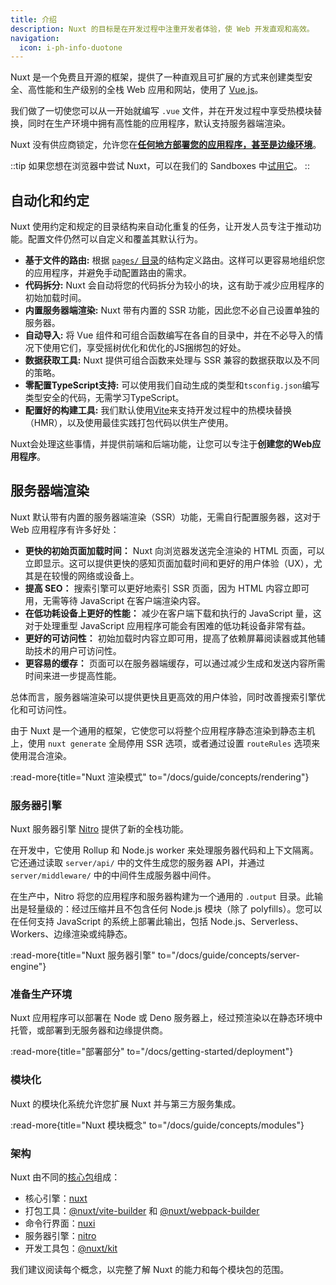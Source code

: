 ```yaml
---
title: 介绍
description: Nuxt 的目标是在开发过程中注重开发者体验，使 Web 开发直观和高效。
navigation:
  icon: i-ph-info-duotone
---
```


Nuxt 是一个免费且开源的框架，提供了一种直观且可扩展的方式来创建类型安全、高性能和生产级别的全栈 Web 应用和网站，使用了 [Vue.js](https://vuejs.org)。

我们做了一切使您可以从一开始就编写 `.vue` 文件，并在开发过程中享受热模块替换，同时在生产环境中拥有高性能的应用程序，默认支持服务器端渲染。

Nuxt 没有供应商锁定，允许您在[**任何地方部署您的应用程序，甚至是边缘环境**](/blog/nuxt-on-the-edge)。

::tip
如果您想在浏览器中尝试 Nuxt，可以在我们的 Sandboxes 中[试用它](/docs/getting-started/installation#play-online)。
::

## 自动化和约定

Nuxt 使用约定和规定的目录结构来自动化重复的任务，让开发人员专注于推动功能。配置文件仍然可以自定义和覆盖其默认行为。

- **基于文件的路由:** 根据 [`pages/` 目录](/docs/guide/directory-structure/pages)的结构定义路由。这样可以更容易地组织您的应用程序，并避免手动配置路由的需求。
- **代码拆分:** Nuxt 会自动将您的代码拆分为较小的块，这有助于减少应用程序的初始加载时间。
- **内置服务器端渲染:** Nuxt 带有内置的 SSR 功能，因此您不必自己设置单独的服务器。
- **自动导入:** 将 Vue 组件和可组合函数编写在各自的目录中，并在不必导入的情况下使用它们，享受摇树优化和优化的JS捆绑包的好处。
- **数据获取工具:** Nuxt 提供可组合函数来处理与 SSR 兼容的数据获取以及不同的策略。
- **零配置TypeScript支持:** 可以使用我们自动生成的类型和`tsconfig.json`编写类型安全的代码，无需学习TypeScript。
- **配置好的构建工具:** 我们默认使用[Vite](https://vitejs.dev)来支持开发过程中的热模块替换（HMR），以及使用最佳实践打包代码以供生产使用。

Nuxt会处理这些事情，并提供前端和后端功能，让您可以专注于**创建您的Web应用程序**。

## 服务器端渲染

Nuxt 默认带有内置的服务器端渲染（SSR）功能，无需自行配置服务器，这对于 Web 应用程序有许多好处：

- **更快的初始页面加载时间：** Nuxt 向浏览器发送完全渲染的 HTML 页面，可以立即显示。这可以提供更快的感知页面加载时间和更好的用户体验（UX），尤其是在较慢的网络或设备上。
- **提高 SEO：** 搜索引擎可以更好地索引 SSR 页面，因为 HTML 内容立即可用，无需等待 JavaScript 在客户端渲染内容。
- **在低功耗设备上更好的性能：** 减少在客户端下载和执行的 JavaScript 量，这对于处理重型 JavaScript 应用程序可能会有困难的低功耗设备非常有益。
- **更好的可访问性：** 初始加载时内容立即可用，提高了依赖屏幕阅读器或其他辅助技术的用户可访问性。
- **更容易的缓存：** 页面可以在服务器端缓存，可以通过减少生成和发送内容所需时间来进一步提高性能。

总体而言，服务器端渲染可以提供更快且更高效的用户体验，同时改善搜索引擎优化和可访问性。

由于 Nuxt 是一个通用的框架，它使您可以将整个应用程序静态渲染到静态主机上，使用 `nuxt generate` 全局停用 SSR 选项，或者通过设置 `routeRules` 选项来使用混合渲染。

:read-more{title="Nuxt 渲染模式" to="/docs/guide/concepts/rendering"}

### 服务器引擎

Nuxt 服务器引擎 [Nitro](https://nitro.unjs.io) 提供了新的全栈功能。

在开发中，它使用 Rollup 和 Node.js worker 来处理服务器代码和上下文隔离。它还通过读取 `server/api/` 中的文件生成您的服务器 API，并通过 `server/middleware/` 中的中间件生成服务器中间件。

在生产中，Nitro 将您的应用程序和服务器构建为一个通用的 `.output` 目录。此输出是轻量级的：经过压缩并且不包含任何 Node.js 模块（除了 polyfills）。您可以在任何支持 JavaScript 的系统上部署此输出，包括 Node.js、Serverless、Workers、边缘渲染或纯静态。

:read-more{title="Nuxt 服务器引擎" to="/docs/guide/concepts/server-engine"}

### 准备生产环境

Nuxt 应用程序可以部署在 Node 或 Deno 服务器上，经过预渲染以在静态环境中托管，或部署到无服务器和边缘提供商。

:read-more{title="部署部分" to="/docs/getting-started/deployment"}

### 模块化

Nuxt 的模块化系统允许您扩展 Nuxt 并与第三方服务集成。

:read-more{title="Nuxt 模块概念" to="/docs/guide/concepts/modules"}

### 架构

Nuxt 由不同的[核心包](https://github.com/nuxt/nuxt/tree/main/packages)组成：

- 核心引擎：[nuxt](https://github.com/nuxt/nuxt/tree/main/packages/nuxt)
- 打包工具：[@nuxt/vite-builder](https://github.com/nuxt/nuxt/tree/main/packages/vite) 和 [@nuxt/webpack-builder](https://github.com/nuxt/nuxt/tree/main/packages/webpack)
- 命令行界面：[nuxi](https://github.com/nuxt/nuxt/tree/main/packages/nuxi)
- 服务器引擎：[nitro](https://github.com/unjs/nitro)
- 开发工具包：[@nuxt/kit](https://github.com/nuxt/nuxt/tree/main/packages/kit)

我们建议阅读每个概念，以完整了解 Nuxt 的能力和每个模块包的范围。
